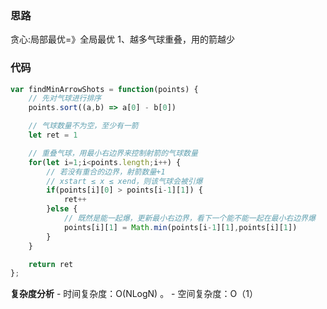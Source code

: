 ### 思路

贪心:局部最优=》全局最优
1、越多气球重叠，用的箭越少

### 代码

```js
var findMinArrowShots = function(points) {
    // 先对气球进行排序
    points.sort((a,b) => a[0] - b[0])

    // 气球数量不为空，至少有一箭
    let ret = 1

    // 重叠气球，用最小右边界来控制射箭的气球数量
    for(let i=1;i<points.length;i++) {
        // 若没有重合的边界，射箭数量+1
        // xstart ≤ x ≤ xend，则该气球会被引爆
        if(points[i][0] > points[i-1][1]) {
            ret++
        }else {
            // 既然是能一起爆，更新最小右边界，看下一个能不能一起在最小右边界爆
            points[i][1] = Math.min(points[i-1][1],points[i][1])
        }
    }

    return ret
};
```

**复杂度分析** - 时间复杂度：O(NLogN) 。 - 空间复杂度：O（1）
